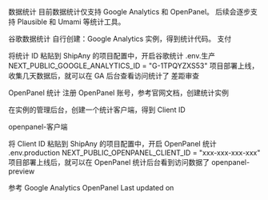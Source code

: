 数据统计
目前数据统计仅支持 Google Analytics 和 OpenPanel。 后续会逐步支持 Plausible 和 Umami 等统计工具。

谷歌数据统计
自行创建：Google Analytics 实例，得到统计代码。
支付

将统计 ID 粘贴到 ShipAny 的项目配置中，开启谷歌统计
.env.生产
NEXT_PUBLIC_GOOGLE_ANALYTICS_ID = "G-1TPQYZXS53"
项目部署上线，收集几天数据后，就可以在 GA 后台查看访问统计了
差距审查

OpenPanel 统计
注册 OpenPanel 账号，参考官网文档，创建统计实例

在实例的管理后台，创建一个统计客户端，得到 Client ID

openpanel-客户端

将 Client ID 粘贴到 ShipAny 的项目配置中，开启 OpenPanel 统计
.env.production
NEXT_PUBLIC_OPENPANEL_CLIENT_ID = "xxx-xxx-xxx-xxx"
项目部署上线后，就可以在 OpenPanel 统计后台看到访问数据了
openpanel-preview

参考
Google Analytics
OpenPanel
Last updated on 